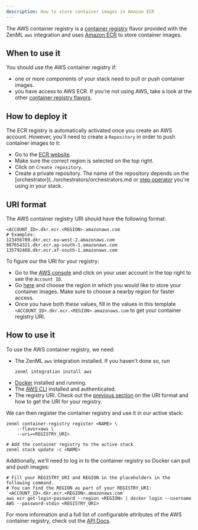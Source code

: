 ```yaml
---
description: How to store container images in Amazon ECR
---
```


The AWS container registry is a [container registry](./container-registries.md) 
flavor provided with the ZenML `aws` integration and uses 
[Amazon ECR](https://aws.amazon.com/ecr/) to store container images.

## When to use it

You should use the AWS container registry if:
* one or more components of your stack need to pull or push container images.
* you have access to AWS ECR. If you're not using AWS, take a look at the
 other [container registry flavors](./container-registries.md#container-registry-flavors).

## How to deploy it

The ECR registry is automatically activated once you create an AWS account.
However, you'll need to create a `Repository` in order to push container images 
to it:
* Go to the [ECR website](https://console.aws.amazon.com/ecr).
* Make sure the correct region is selected on the top right.
* Click on `Create repository`.
* Create a private repository. The name of the repository depends on
the [orchestrator](../orchestrators/orchestrators.md or 
[step operator](../step-operators/step-operators.md) you're using in your stack.
## URI format

The AWS container registry URI should have the following format:
```shell
<ACCOUNT_ID>.dkr.ecr.<REGION>.amazonaws.com
# Examples:
123456789.dkr.ecr.eu-west-2.amazonaws.com
987654321.dkr.ecr.ap-south-1.amazonaws.com
135792468.dkr.ecr.af-south-1.amazonaws.com
```

To figure our the URI for your registry:
* Go to the [AWS console](https://console.aws.amazon.com/) and click on your 
user account in the top right to see the `Account ID`.
* Go [here](https://docs.aws.amazon.com/general/latest/gr/rande.html#regional-endpoints) 
and choose the region in which you would like to store your container images. 
Make sure to choose a nearby region for faster access.
* Once you have both these values, fill in the values in this template
`<ACCOUNT_ID>.dkr.ecr.<REGION>.amazonaws.com` to get your container registry 
URI.

## How to use it

To use the AWS container registry, we need:
* The ZenML `aws` integration installed. If you haven't done so, run 
    ```shell
    zenml integration install aws
    ```
* [Docker](https://www.docker.com) installed and running.
* The [AWS CLI](https://docs.aws.amazon.com/cli/latest/userguide/getting-started-install.html) 
installed and authenticated.
* The registry URI. Check out the [previous section](#how-to-deploy-it) on the 
URI format and how to get the URI for your registry.

We can then register the container registry and use it in our active stack:
```shell
zenml container-registry register <NAME> \
    --flavor=aws \
    --uri=<REGISTRY_URI>

# Add the container registry to the active stack
zenml stack update -c <NAME>
```

Additionally, we'll need to log in to the container registry so Docker can pull 
and push images:
```shell
# Fill your REGISTRY_URI and REGION in the placeholders in the following command.
# You can find the REGION as part of your REGISTRY_URI: `<ACCOUNT_ID>.dkr.ecr.<REGION>.amazonaws.com`
aws ecr get-login-password --region <REGION> | docker login --username AWS --password-stdin <REGISTRY_URI>
```

For more information and a full list of configurable attributes of the AWS 
container registry, check out the [API Docs](https://apidocs.zenml.io/latest/integration_code_docs/integrations-aws/#zenml.integrations.aws.container_registries.aws_container_registry.AWSContainerRegistry).
